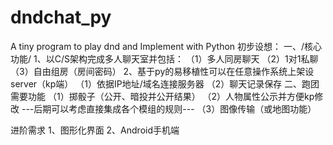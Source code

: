 # dndchat_py
A tiny program to play dnd and Implement with Python
初步设想：
一、/核心功能/
  1、以C/S架构完成多人聊天室并包括：
    （1）多人同房聊天
    （2）1对1私聊
    （3）自由组房（房间密码）
  2、基于py的易移植性可以在任意操作系统上架设server（kp端）
    （1）依据IP地址/域名连接服务器
    （2）聊天记录保存
二、跑团需要功能
  （1）掷骰子（公开、暗投并公开结果）
  （2）人物属性公示并方便kp修改
  ---后期可以考虑直接集成各个模组的规则---
  （3）图像传输（或地图功能）

进阶需求
1、图形化界面
2、Android手机端
